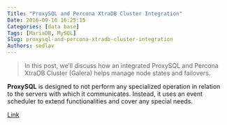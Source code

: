 ```yaml
---
Title: "ProxySQL and Percona XtraDB Cluster Integration"
Date: 2016-09-16 16:25:15
Categories: [data base]
Tags: [MariaDB, MySQL]
Slug: proxysql-and-percona-xtradb-cluster-integration
Authors: sedlav
---
```


> In this post, we’ll discuss how an integrated ProxySQL and Percona XtraDB Cluster (Galera) helps manage node states and failovers.

**ProxySQL** is designed to not perform any specialized operation in relation to the servers with which it communicates. Instead, it uses an event scheduler to extend functionalities and cover any special needs.

[Link](https://www.percona.com/blog/2016/09/15/proxysql-percona-cluster-galera-integration/)
